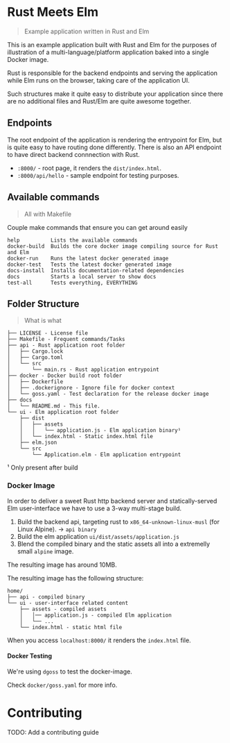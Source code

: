 # Rust Meets Elm
> Example application written in Rust and Elm

This is an example application built with Rust and Elm for the purposes of illustration of a multi-language/platform application baked into a single Docker image.

Rust is responsible for the backend endpoints and serving the application while Elm runs on the browser, taking care of the application UI.

Such structures make it quite easy to distribute your application since there are no additional files and Rust/Elm are quite awesome together.

## Endpoints

The root endpoint of the application is rendering the entrypoint for Elm, but is quite easy to have routing done differently.
There is also an API endpoint to have direct backend connnection with Rust.

* `:8000/` - root page, it renders the `dist/index.html`.
* `:8000/api/hello` - sample endpoint for testing purposes.

## Available commands
> All with Makefile

Couple make commands that ensure you can get around easily

```
help          Lists the available commands
docker-build  Builds the core docker image compiling source for Rust and Elm
docker-run    Runs the latest docker generated image
docker-test   Tests the latest docker generated image
docs-install  Installs documentation-related dependencies
docs          Starts a local server to show docs
test-all      Tests everything, EVERYTHING

```

## Folder Structure
> What is what

```
├── LICENSE - License file
├── Makefile - Frequent commands/Tasks
├── api - Rust application root folder
│   ├── Cargo.lock
│   ├── Cargo.toml
│   └── src
│       └── main.rs - Rust application entrypoint
├── docker - Docker build root folder
│   ├── Dockerfile
│   ├── .dockerignore - Ignore file for docker context
│   └── goss.yaml - Test declaration for the release docker image
├── docs
│   └── README.md - This file.
└── ui - Elm application root folder
    ├── dist
    │   ├── assets
    │   │   └── application.js - Elm application binary¹
    │   └── index.html - Static index.html file
    ├── elm.json
    └── src
        └── Application.elm - Elm application entrypoint
```

¹ Only present after build

### Docker Image

In order to deliver a sweet Rust http backend server and statically-served Elm user-interface we have to use a 3-way multi-stage build.

1. Build the backend api, targeting rust to `x86_64-unknown-linux-musl` (for Linux Alpine). -> `api binary`
2. Build the elm application `ui/dist/assets/application.js`
3. Blend the compiled binary and the static assets all into a extremelly small `alpine` image.

The resulting image has around 10MB.

The resulting image has the following structure:

```
home/
├── api - compiled binary
└── ui - user-interface related content
    ├── assets - compiled assets
    │   │── application.js - compiled Elm application
    │   └── ...
    └── index.html - static html file
```

When you access `localhost:8000/` it renders the `index.html` file.

#### Docker Testing

We're using `dgoss` to test the docker-image.

Check `docker/goss.yaml` for more info.

# Contributing

TODO: Add a contributing guide
